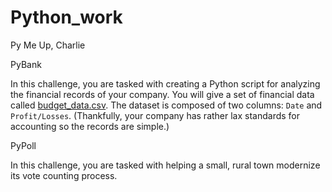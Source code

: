 # Python_work

Py Me Up, Charlie

PyBank

In this challenge, you are tasked with creating a Python script for analyzing the financial records of your company. You will give a set of financial data called [budget_data.csv](PyBank/Resources/budget_data.csv). The dataset is composed of two columns: `Date` and `Profit/Losses`. (Thankfully, your company has rather lax standards for accounting so the records are simple.)

PyPoll

In this challenge, you are tasked with helping a small, rural town modernize its vote counting process.

